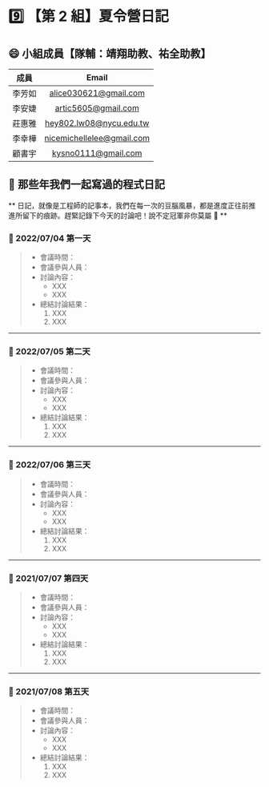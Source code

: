 # :nine: 【第 2 組】夏令營日記

## :smile: 小組成員【隊輔：靖翔助教、祐全助教】
|  成員  |          Email           |
| :----: | :----------------------: |
| 李芳如 | alice030621@gmail.com |
| 李安婕 | artic5605@gmail.com |
| 莊惠雅 | hey802.lw08@nycu.edu.tw |
| 李幸樺 | nicemichellelee@gmail.com |
| 顧書宇 | kysno0111@gmail.com |

## :memo: 那些年我們一起寫過的程式日記
** 日記，就像是工程師的記事本，我們在每一次的豆腦風暴，都是進度正往前推進所留下的痕跡。趕緊記錄下今天的討論吧！說不定冠軍非你莫屬 🎊 **
### :round_pushpin: 2022/07/04 第一天
> * 會議時間：
> * 會議參與人員：
> * 討論內容：  
>    * XXX
>    * XXX
> * 總結討論結果：  
>    1. XXX
>    2. XXX
---
### :round_pushpin: 2022/07/05 第二天
> * 會議時間：
> * 會議參與人員：
> * 討論內容：  
>    * XXX
>    * XXX
> * 總結討論結果：  
>    1. XXX
>    2. XXX
---
### :round_pushpin: 2022/07/06 第三天
> * 會議時間：
> * 會議參與人員：
> * 討論內容：  
>    * XXX
>    * XXX
> * 總結討論結果：  
>    1. XXX
>    2. XXX
---
### :round_pushpin: 2021/07/07 第四天
> * 會議時間：
> * 會議參與人員：
> * 討論內容：  
>    * XXX
>    * XXX
> * 總結討論結果：  
>    1. XXX
>    2. XXX
---
### :round_pushpin: 2021/07/08 第五天
> * 會議時間：
> * 會議參與人員：
> * 討論內容：  
>    * XXX
>    * XXX
> * 總結討論結果：  
>    1. XXX
>    2. XXX